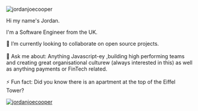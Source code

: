 <p align="left"> <img src="https://komarev.com/ghpvc/?username=jordanjoecooper" alt="jordanjoecooper" /> </p>
Hi my name's Jordan.

I'm a Software Engineer from the UK.

👯 I’m currently looking to collaborate on open source projects.
<br /><br />
💬 Ask me about: Anything Javascript-ey ,building high performing teams and creating great organisational culturew (always interested in this) as well as anything payments or FinTech related.
<br />
<br />
⚡ Fun fact: Did you know there is an apartment at the top of the Eiffel Tower?

<a href="https://github.com/anuraghazra/github-readme-stats">
  <img align="center" src="https://github-readme-stats.vercel.app/api?username=jordanjoecooper&show_icons=true&theme=radical" alt="jordanjoecooper" />
</a>
